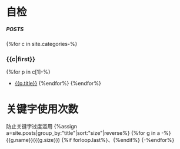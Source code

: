 # 自检
##### POSTS
{%for c in site.categories-%}
### {{c|first}}
{%for p in c[1]-%}
- [{{p.title}}]({{p.url|relative_url}})
{%endfor%}
{%endfor%}
  
# 关键字使用次数
防止关键字过度滥用
{%assign a=site.posts|group_by:"title"|sort:"size"|reverse%}
{%for g in a -%}
{{g.name}}({{g.size}})
{%if forloop.last%}、{%endif%}
{-%endfor%}
